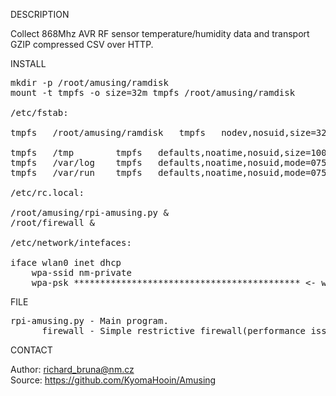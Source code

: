 
DESCRIPTION

Collect 868Mhz AVR RF sensor temperature/humidity data and transport GZIP compressed CSV over HTTP.

INSTALL

<pre>
mkdir -p /root/amusing/ramdisk
mount -t tmpfs -o size=32m tmpfs /root/amusing/ramdisk

/etc/fstab:

tmpfs	/root/amusing/ramdisk   tmpfs   nodev,nosuid,size=32M   0       0

tmpfs	/tmp		tmpfs	defaults,noatime,nosuid,size=100m	0	0
tmpfs	/var/log	tmpfs	defaults,noatime,nosuid,mode=0755,size=100m	0	0
tmpfs	/var/run	tmpfs	defaults,noatime,nosuid,mode=0755,size=2m	0	0

/etc/rc.local:

/root/amusing/rpi-amusing.py &
/root/firewall &

/etc/network/intefaces:

iface wlan0 inet dhcp
	wpa-ssid nm-private
	wpa-psk ******************************************* <- wpa_passphrase
</pre>

FILE

<pre>
rpi-amusing.py - Main program.
      firewall - Simple restrictive firewall(performance issues).
</pre>

CONTACT

Author: richard_bruna@nm.cz<br>
Source: https://github.com/KyomaHooin/Amusing

